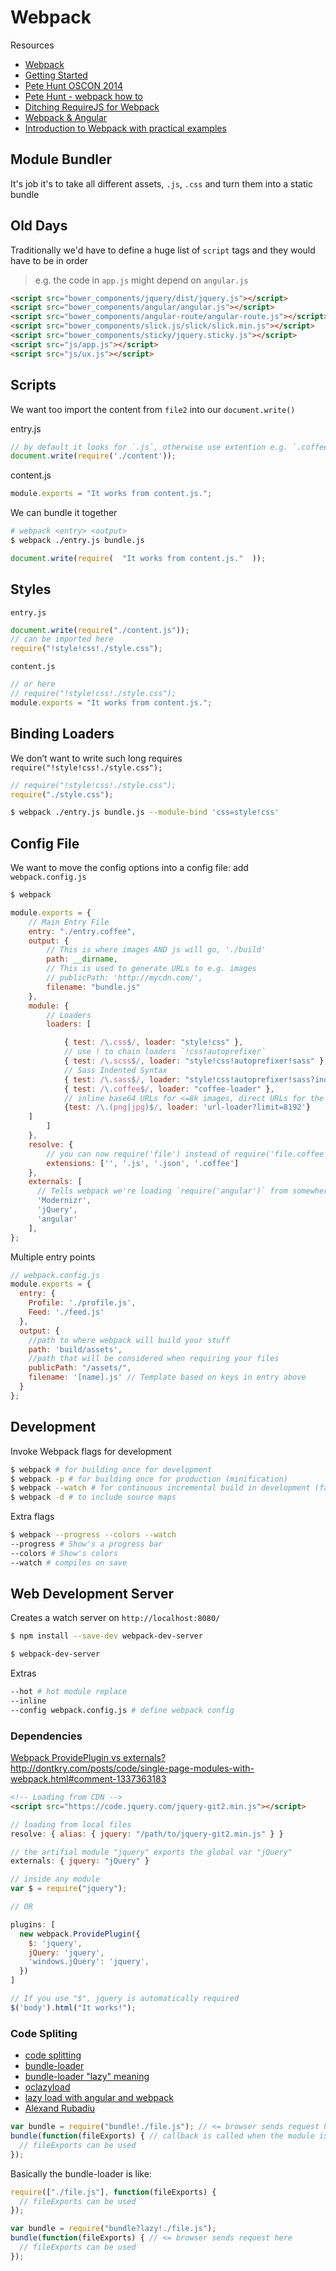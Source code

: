 # Webpack

Resources
- [Webpack](http://webpack.github.io)
- [Getting Started](http://webpack.github.io/docs/tutorials/getting-started/)
- [Pete Hunt OSCON 2014](https://youtu.be/VkTCL6Nqm6Y)
- [Pete Hunt - webpack how to](https://github.com/petehunt/webpack-howto)
- [Ditching RequireJS for Webpack](http://blog.player.me/ditching-requirejs-webpack-reasons-lessons-learned/)
- [Webpack & Angular](http://shmck.com/webpack-angular-part-1/)
- [Introduction to Webpack with practical examples](http://julienrenaux.fr/2015/03/30/introduction-to-webpack-with-practical-examples/#ECMAScript_6_compilation)

## Module Bundler
It's job it's to take all different assets, `.js`, `.css` and turn them into a static bundle

## Old Days
Traditionally we'd have to define a huge list of `script` tags and they would have to be in order

> e.g. the code in `app.js` might depend on `angular.js`


```html
<script src="bower_components/jquery/dist/jquery.js"></script>
<script src="bower_components/angular/angular.js"></script>
<script src="bower_components/angular-route/angular-route.js"></script>
<script src="bower_components/slick.js/slick/slick.min.js"></script>
<script src="bower_components/sticky/jquery.sticky.js"></script>
<script src="js/app.js"></script>
<script src="js/ux.js"></script>
```


## Scripts
We want too import the content from `file2` into our `document.write()`

entry.js
```js
// by default it looks for `.js`, otherwise use extention e.g. `.coffee`
document.write(require('./content'));
```

content.js
```js
module.exports = "It works from content.js.";
```

We can bundle it together
```sh
# webpack <entry> <output>
$ webpack ./entry.js bundle.js
```
```js
document.write(require(  "It works from content.js."  ));
```

## Styles

`entry.js`
```js
document.write(require("./content.js"));
// can be imported here
require("!style!css!./style.css");
```

`content.js`
```js
// or here
// require("!style!css!./style.css");
module.exports = "It works from content.js.";
```

## Binding Loaders
We don’t want to write such long requires `require("!style!css!./style.css");`

```js
// require("!style!css!./style.css");
require("./style.css");
```
```sh
$ webpack ./entry.js bundle.js --module-bind 'css=style!css'
```

## Config File
We want to move the config options into a config file: add `webpack.config.js`

```sh
$ webpack
```
```js
module.exports = {
    // Main Entry File
    entry: "./entry.coffee",
    output: {
        // This is where images AND js will go, './build'
        path: __dirname,
        // This is used to generate URLs to e.g. images
        // publicPath: 'http://mycdn.com/',
        filename: "bundle.js"
    },
    module: {
        // Loaders
        loaders: [

            { test: /\.css$/, loader: "style!css" },
            // use ! to chain loaders `!css!autoprefixer`
            { test: /\.scss$/, loader: "style!css!autoprefixer!sass" },
            // Sass Indented Syntax
            { test: /\.sass$/, loader: "style!css!autoprefixer!sass?indentedSyntax" },
            { test: /\.coffee$/, loader: "coffee-loader" },
            // inline base64 URLs for <=8k images, direct URLs for the rest
            {test: /\.(png|jpg)$/, loader: 'url-loader?limit=8192'}
    ]
        ]
    },
    resolve: {
        // you can now require('file') instead of require('file.coffee')
        extensions: ['', '.js', '.json', '.coffee']
    },
    externals: [
      // Tells webpack we're loading `require('angular')` from somewhere else, like a CDN
      'Modernizr',
      'jQuery',
      'angular'
    ],
};
```

Multiple entry points
```js
// webpack.config.js
module.exports = {
  entry: {
    Profile: './profile.js',
    Feed: './feed.js'
  },
  output: {
    //path to where webpack will build your stuff
    path: 'build/assets',
    //path that will be considered when requiring your files
    publicPath: "/assets/",
    filename: '[name].js' // Template based on keys in entry above
  }
};
```

## Development
Invoke Webpack flags for development

```sh
$ webpack # for building once for development
$ webpack -p # for building once for production (minification)
$ webpack --watch # for continuous incremental build in development (fast!)
$ webpack -d # to include source maps
```

Extra flags
```sh
$ webpack --progress --colors --watch
--progress # Show's a progress bar
--colors # Show's colors
--watch # compiles on save
```

## Web Development Server
Creates a watch server on `http://localhost:8080/`

```sh
$ npm install --save-dev webpack-dev-server
```
```sh
$ webpack-dev-server
```
Extras
```sh
--hot # hot module replace
--inline
--config webpack.config.js # define webpack config
```

### Dependencies
[Webpack ProvidePlugin vs externals?](http://codereply.com/answer/7upd1z/webpack-provideplugin-vs-externals.html)
http://dontkry.com/posts/code/single-page-modules-with-webpack.html#comment-1337363183

```html
<!-- Loading from CDN -->
<script src="https://code.jquery.com/jquery-git2.min.js"></script>
```
```js
// loading from local files
resolve: { alias: { jquery: "/path/to/jquery-git2.min.js" } }
```
```js
// the artifial module "jquery" exports the global var "jQuery"
externals: { jquery: "jQuery" }

// inside any module
var $ = require("jquery");

// OR

plugins: [
  new webpack.ProvidePlugin({
    $: 'jquery',
    jQuery: 'jquery',
    'windows.jQuery': 'jquery',
  })
]

// If you use "$", jquery is automatically required
$('body').html("It works!");
```

### Code Spliting
- [code splitting](http://webpack.github.io/docs/code-splitting.html)
- [bundle-loader](https://github.com/webpack/bundle-loader)
- [bundle-loader "lazy" meaning](https://github.com/webpack/bundle-loader/issues/2)
- [oclazyload](https://oclazyload.readme.io)
- [lazy load with angular and webpack](http://michalzalecki.com/lazy-load-angularjs-with-webpack/)
- [Alexand Rubadiu](http://alexandrubadiu.ro/talks/angular_webpack/#/)


```js
var bundle = require("bundle!./file.js"); // <= browser sends request here
bundle(function(fileExports) { // callback is called when the module is ready
  // fileExports can be used
});
```
Basically the bundle-loader is like:
```js
require(["./file.js"], function(fileExports) {
  // fileExports can be used  
});
```

```js
var bundle = require("bundle?lazy!./file.js");
bundle(function(fileExports) { // <= browser sends request here
  // fileExports can be used
});
```
